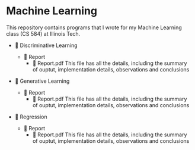 Machine Learning
===================

This repository contains programs that I wrote for my Machine Learning class (CS 584) at Illinois Tech.

* :open_file_folder: Discriminative Learning
  * :open_file_folder: Report
    * :page_facing_up: Report.pdf 
    This file has all the details, including the summary of ouptut, implementation details, observations and conclusions
    

* :open_file_folder: Generative Learning
  * :open_file_folder: Report
    * :page_facing_up: Report.pdf 
    This file has all the details, including the summary of ouptut, implementation details, observations and conclusions
    

* :open_file_folder: Regression
  * :open_file_folder: Report
    * :page_facing_up: Report.pdf 
    This file has all the details, including the summary of ouptut, implementation details, observations and conclusions
    
